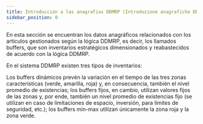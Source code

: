 ```yaml
---
title: Introducción a las anagrafías DDMRP (Introduzione anagrafiche DDMRP)
sidebar_position: 0
---
```


En esta sección se encuentran los datos anagráficos relacionados con los artículos gestionados según la lógica DDMRP, es decir, los llamados buffers, que son inventarios estratégicos dimensionados y reabastecidos de acuerdo con la lógica DDMRP.

En el sistema DDMRP existen tres tipos de inventarios:

Los buffers dinámicos prevén la variación en el tiempo de las tres zonas características (verde, amarilla, roja) y, en consecuencia, también el nivel promedio de existencias; los buffers fijos, en cambio, utilizan valores fijos de las zonas y, por ende, también un nivel promedio de existencias fijo (se utilizan en caso de limitaciones de espacio, inversión, para límites de seguridad, etc.); los buffers min-max utilizan únicamente la zona roja y la zona verde.
